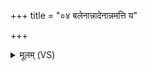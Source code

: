 +++
title = "०४ बलेनान्नादेनान्नमत्ति य"

+++
<details><summary>मूलम् (VS)</summary>

बले॑नान्ना॒देनान्न॑मत्ति॒ य ए॒वं वेद॑ ॥
</details>